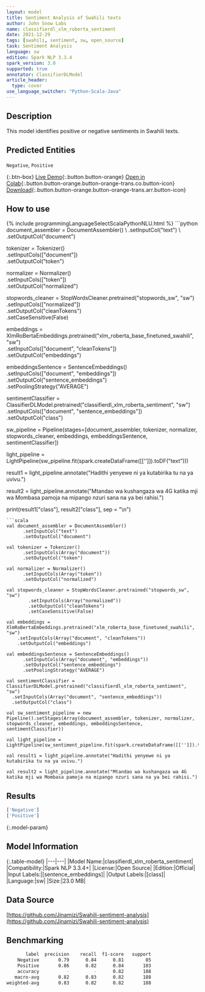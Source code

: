 ```yaml
---
layout: model
title: Sentiment Analysis of Swahili texts
author: John Snow Labs
name: classifierdl_xlm_roberta_sentiment
date: 2021-12-29
tags: [swahili, sentiment, sw, open_source]
task: Sentiment Analysis
language: sw
edition: Spark NLP 3.3.4
spark_version: 3.0
supported: true
annotator: ClassifierDLModel
article_header:
  type: cover
use_language_switcher: "Python-Scala-Java"
---
```


## Description

This model identifies positive or negative sentiments in Swahili texts.

## Predicted Entities

`Negative`, `Positive`

{:.btn-box}
[Live Demo](https://demo.johnsnowlabs.com/public/SENTIMENT_SW/){:.button.button-orange}
[Open in Colab](https://colab.research.google.com/github/JohnSnowLabs/spark-nlp-workshop/blob/master/tutorials/streamlit_notebooks/SENTIMENT_SW.ipynb){:.button.button-orange.button-orange-trans.co.button-icon}
[Download](https://s3.amazonaws.com/auxdata.johnsnowlabs.com/public/models/classifierdl_xlm_roberta_sentiment_sw_3.3.4_3.0_1640766370034.zip){:.button.button-orange.button-orange-trans.arr.button-icon}

## How to use



<div class="tabs-box" markdown="1">
{% include programmingLanguageSelectScalaPythonNLU.html %}
```python
document_assembler = DocumentAssembler() \
      .setInputCol("text") \
      .setOutputCol("document")

tokenizer = Tokenizer() \
      .setInputCols(["document"]) \
      .setOutputCol("token")
    
normalizer = Normalizer() \
      .setInputCols(["token"]) \
      .setOutputCol("normalized")

stopwords_cleaner = StopWordsCleaner.pretrained("stopwords_sw", "sw") \
        .setInputCols(["normalized"]) \
        .setOutputCol("cleanTokens")\
        .setCaseSensitive(False)

embeddings = XlmRoBertaEmbeddings.pretrained("xlm_roberta_base_finetuned_swahili", "sw")\
    .setInputCols(["document", "cleanTokens"])\
    .setOutputCol("embeddings")

embeddingsSentence = SentenceEmbeddings() \
      .setInputCols(["document", "embeddings"]) \
      .setOutputCol("sentence_embeddings") \
      .setPoolingStrategy("AVERAGE")

sentimentClassifier = ClassifierDLModel.pretrained("classifierdl_xlm_roberta_sentiment", "sw") \
  .setInputCols(["document", "sentence_embeddings"]) \
  .setOutputCol("class")

sw_pipeline = Pipeline(stages=[document_assembler, tokenizer, normalizer, stopwords_cleaner, embeddings, embeddingsSentence, sentimentClassifier])

light_pipeline = LightPipeline(sw_pipeline.fit(spark.createDataFrame([['']]).toDF("text")))

result1 = light_pipeline.annotate("Hadithi yenyewe ni ya kutabirika tu na ya uvivu.")

result2 = light_pipeline.annotate("Mtandao wa kushangaza wa 4G katika mji wa Mombasa pamoja na mipango nzuri sana na ya bei rahisi.")

print(result1["class"], result2["class"], sep = "\n")
```
```scala
val document_assembler = DocumentAssembler()
      .setInputCol("text")
      .setOutputCol("document")

val tokenizer = Tokenizer()
      .setInputCols(Array("document"))
      .setOutputCol("token")
    
val normalizer = Normalizer()
      .setInputCols(Array("token"))
      .setOutputCol("normalized")

val stopwords_cleaner = StopWordsCleaner.pretrained("stopwords_sw", "sw")
        .setInputCols(Array("normalized"))
        .setOutputCol("cleanTokens")
        .setCaseSensitive(False)

val embeddings = XlmRoBertaEmbeddings.pretrained("xlm_roberta_base_finetuned_swahili", "sw")
    .setInputCols(Array("document", "cleanTokens"))
    .setOutputCol("embeddings")

val embeddingsSentence = SentenceEmbeddings()
      .setInputCols(Array("document", "embeddings"))
      .setOutputCol("sentence_embeddings")
      .setPoolingStrategy("AVERAGE")

val sentimentClassifier = ClassifierDLModel.pretrained("classifierdl_xlm_roberta_sentiment", "sw")
  .setInputCols(Array("document", "sentence_embeddings"))
  .setOutputCol("class")

val sw_sentiment_pipeline = new Pipeline().setStages(Array(document_assembler, tokenizer, normalizer, stopwords_cleaner, embeddings, embeddingsSentence, sentimentClassifier))

val light_pipeline = LightPipeline(sw_sentiment_pipeline.fit(spark.createDataFrame([['']]).toDF("text")))

val result1 = light_pipeline.annotate("Hadithi yenyewe ni ya kutabirika tu na ya uvivu.")

val result2 = light_pipeline.annotate("Mtandao wa kushangaza wa 4G katika mji wa Mombasa pamoja na mipango nzuri sana na ya bei rahisi.")
```
</div>

## Results

```bash
['Negative']
['Positive']
```

{:.model-param}
## Model Information

{:.table-model}
|---|---|
|Model Name:|classifierdl_xlm_roberta_sentiment|
|Compatibility:|Spark NLP 3.3.4+|
|License:|Open Source|
|Edition:|Official|
|Input Labels:|[sentence_embeddings]|
|Output Labels:|[class]|
|Language:|sw|
|Size:|23.0 MB|

## Data Source

[https://github.com/Jinamizi/Swahili-sentiment-analysis](https://github.com/Jinamizi/Swahili-sentiment-analysis)

## Benchmarking

```bash
       label  precision    recall  f1-score   support
    Negative       0.79      0.84      0.81        85
    Positive       0.86      0.82      0.84       103
    accuracy          -         -      0.82       188
   macro-avg       0.82      0.83      0.82       188
weighted-avg       0.83      0.82      0.82       188
```

